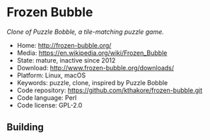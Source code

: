 # Frozen Bubble

_Clone of Puzzle Bobble, a tile-matching puzzle game._

- Home: http://frozen-bubble.org/
- Media: https://en.wikipedia.org/wiki/Frozen_Bubble
- State: mature, inactive since 2012
- Download: http://www.frozen-bubble.org/downloads/
- Platform: Linux, macOS
- Keywords: puzzle, clone, inspired by Puzzle Bobble
- Code repository: https://github.com/kthakore/frozen-bubble.git
- Code language: Perl
- Code license: GPL-2.0

## Building
